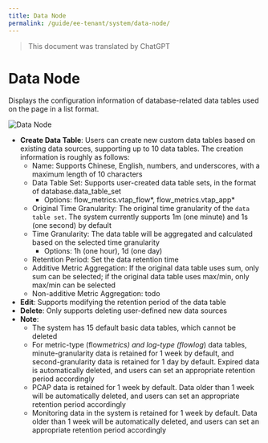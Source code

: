 ```yaml
---
title: Data Node
permalink: /guide/ee-tenant/system/data-node/
---
```


> This document was translated by ChatGPT

# Data Node

Displays the configuration information of database-related data tables used on the page in a list format.

![Data Node](https://yunshan-guangzhou.oss-cn-beijing.aliyuncs.com/pub/pic/202406206673ddda82472.png)

- **Create Data Table**: Users can create new custom data tables based on existing data sources, supporting up to 10 data tables. The creation information is roughly as follows:
  - Name: Supports Chinese, English, numbers, and underscores, with a maximum length of 10 characters
  - Data Table Set: Supports user-created data table sets, in the format of database.data_table_set
    - Options: flow_metrics.vtap_flow*, flow_metrics.vtap_app*
  - Original Time Granularity: The original time granularity of the `data table set`. The system currently supports 1m (one minute) and 1s (one second) by default
  - Time Granularity: The data table will be aggregated and calculated based on the selected time granularity
    - Options: 1h (one hour), 1d (one day)
  - Retention Period: Set the data retention time
  - Additive Metric Aggregation: If the original data table uses sum, only sum can be selected; if the original data table uses max/min, only max/min can be selected
  - Non-additive Metric Aggregation: todo
- **Edit**: Supports modifying the retention period of the data table
- **Delete**: Only supports deleting user-defined new data sources
- **Note**:
  - The system has 15 default basic data tables, which cannot be deleted
  - For metric-type (flow*metrics*_) and log-type (flow*log*_) data tables, minute-granularity data is retained for 1 week by default, and second-granularity data is retained for 1 day by default. Expired data is automatically deleted, and users can set an appropriate retention period accordingly
  - PCAP data is retained for 1 week by default. Data older than 1 week will be automatically deleted, and users can set an appropriate retention period accordingly
  - Monitoring data in the system is retained for 1 week by default. Data older than 1 week will be automatically deleted, and users can set an appropriate retention period accordingly